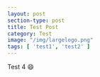 ```yaml
---
layout: post
section-type: post
title: Test Post
category: Test
image: "/img/largelogo.png"
tags: [ 'test1', 'test2' ]
---
```

Test 4
:smile: